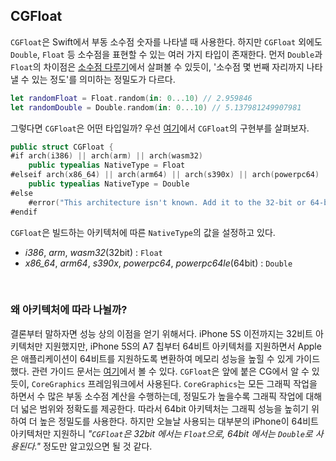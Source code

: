 ## CGFloat

`CGFloat`은 Swift에서 부동 소수점 숫자를 나타낼 때 사용한다. 하지만 `CGFloat` 외에도 `Double`, `Float` 등 소수점을 표현할 수 있는 여러 가지 타입이 존재한다. 먼저 `Double`과 `Float`의 차이점은 [소수점 다루기](./%EC%86%8C%EC%88%98%EC%A0%90-%EB%8B%A4%EB%A3%A8%EA%B8%B0.md)에서 살펴볼 수 있듯이, '소수점 몇 번째 자리까지 나타낼 수 있는 정도'를 의미하는 정밀도가 다르다.

```swift
let randomFloat = Float.random(in: 0...10) // 2.959846
let randomDouble = Double.random(in: 0...10) // 5.137981249907981
```

그렇다면 `CGFloat`은 어떤 타입일까? 우선 [여기](https://github.com/apple/swift-corelibs-foundation/blob/ee856f110177289af602c4040a996507f7d1b3ce/Sources/Foundation/CGFloat.swift)에서 `CGFloat`의 구현부를 살펴보자.

```swift
public struct CGFloat {
#if arch(i386) || arch(arm) || arch(wasm32)
    public typealias NativeType = Float
#elseif arch(x86_64) || arch(arm64) || arch(s390x) || arch(powerpc64) || arch(powerpc64le)
    public typealias NativeType = Double
#else
    #error("This architecture isn't known. Add it to the 32-bit or 64-bit line.")
#endif
```

`CGFloat`은 빌드하는 아키텍처에 따른 `NativeType`의 값을 설정하고 있다.

- *i386*, *arm*, *wasm32*(32bit) : `Float`
- *x86_64*, *arm64*, *s390x*, *powerpc64*, *powerpc64le*(64bit) : `Double`

&nbsp;
### 왜 아키텍처에 따라 나뉠까?

결론부터 말하자면 성능 상의 이점을 얻기 위해서다. iPhone 5S 이전까지는 32비트 아키텍처만 지원했지만, iPhone 5S의 A7 칩부터 64비트 아키텍처를 지원하면서 Apple은 애플리케이션이 64비트를 지원하도록 변환하여 메모리 성능을 높힐 수 있게 가이드했다. 관련 가이드 문서는 [여기](https://developer.apple.com/library/archive/documentation/Cocoa/Conceptual/Cocoa64BitGuide/64BitChangesCocoa/64BitChangesCocoa.html#//apple_ref/doc/uid/TP40004247-CH4-SW9)에서 볼 수 있다. `CGFloat`은 앞에 붙은 CG에서 알 수 있듯이, `CoreGraphics` 프레임워크에서 사용된다. `CoreGraphics`는 모든 그래픽 작업을 하면서 수 많은 부동 소수점 계산을 수행하는데, 정밀도가 높을수록 그래픽 작업에 대해 더 넓은 범위와 정확도를 제공한다. 따라서 64bit 아키텍처는 그래픽 성능을 높히기 위하여 더 높은 정밀도를 사용한다. 하지만 오늘날 사용되는 대부분의 iPhone이 64비트 아키텍처만 지원하니 *"`CGFloat`은 32bit 에서는 `Float`으로, 64bit 에서는 `Double`로 사용된다."* 정도만 알고있으면 될 것 같다.